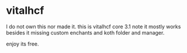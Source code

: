 # vitalhcf
I do not own this nor made it. this is vitalhcf core 3.1 note it mostly works besides it missing custom enchants and koth folder and manager.

enjoy its free.
